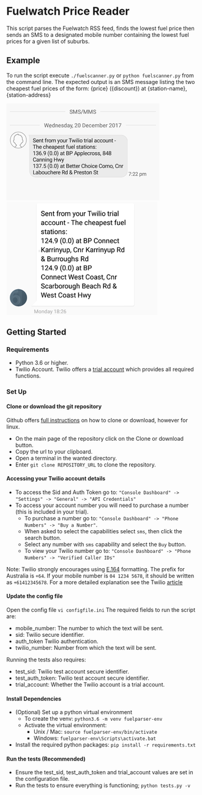 # Fuelwatch Price Reader
This script parses the Fuelwatch RSS feed, finds the lowest fuel price then sends an SMS to a designated mobile number containing the lowest fuel prices for a given list of suburbs.

## Example
To run the script execute `./fuelscanner.py` or `python fuelscanner.py` from the command line.
The expected output is an SMS message listing the two cheapest fuel prices of the form: {price} ({discount}) at {station-name}, {station-address}

![An example sms message](images/exampleSMSmessage.png) ![Another example sms message](images/exampleSMSmessage2.png)

## Getting Started
### Requirements
- Python 3.6 or higher.
- Twilio Account. Twilio offers a [trial account](https://www.twilio.com/try-twilio) which provides all required functions.

### Set Up
#### Clone or download the git repository
Github offers [full instructions](https://help.github.com/articles/cloning-a-repository/) on how to clone or download, however for linux.

- On the main page of the repository click on the Clone or download button.
- Copy the url to your clipboard.
- Open a terminal in the wanted directory.
- Enter `git clone REPOSITORY_URL` to clone the repository.

#### Accessing your Twilio account details
- To access the Sid and Auth Token go to: `"Console Dashboard" -> "Settings" -> "General" -> "API Credentials"`
- To access your account number you will need to purchase a number (this is included in your trial).
  - To purchase a number go to: `"Console Dashboard" -> "Phone Numbers" -> "Buy a Number"`.
  - When asked to select the capabilities select `sms`, then click the search button.
  - Select any number with `sms` capability and select the `Buy` button.
  - To view your Twilio number go to: `"Console Dashboard" -> "Phone Numbers" -> "Verified Caller IDs"`

Note: Twilio strongly encourages using [E.164](https://en.wikipedia.org/wiki/E.164) formatting. The prefix for Australia is `+64`. If your mobile number is `04 1234 5678`, it should be written as `+61412345678`. For a more detailed explanation see the Twilio [article](https://support.twilio.com/hc/en-us/articles/223183008-Formatting-International-Phone-Numbers)

#### Update the config file
Open the config file `vi configfile.ini`
The required fields to run the script are:
- mobile_number: The number to which the text will be sent.
- sid: Twilio secure identifier.
- auth_token Twilio authentication.
- twilio_number: Number from which the text will be sent.

Running the tests also requires:
- test_sid: Twilio test account secure identifier.
- test_auth_token: Twilio test account secure identifier.
- trial_account: Whether the Twilio account is a trial account.

#### Install Dependencies
- (Optional) Set up a python virtual environment
  - To create the venv: `python3.6 -m venv fuelparser-env`
  - Activate the virtual environment:
    - Unix / Mac: `source fuelparser-env/bin/activate`
    - Windows: `fuelparser-env\Scripts\activate.bat`
- Install the required python packages: `pip install -r requirements.txt`

#### Run the tests (Recommended)
- Ensure the test_sid, test_auth_token and trial_account values are set in the configuration file.
- Run the tests to ensure everything is functioning; `python tests.py -v`

